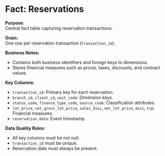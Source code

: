 # Fact: Reservations

**Purpose:**  
Central fact table capturing reservation transactions.  

**Grain:**  
One row per reservation transaction (`transaction_id`).  

**Business Notes:**  
- Contains both business identifiers and foreign keys to dimensions.  
- Stores financial measures such as prices, taxes, discounts, and contract values.  

**Key Columns:**  
- `transaction_id`: Primary key for each reservation.  
- `branch_id`, `client_id`, `unit_code`: Dimension keys.  
- `status_code`, `finance_type_code`, `source_code`: Classification attributes.  
- `lot_price`, `vat`, `gross_lot_price`, `sales_disc`, `net_lot_price`, `misc`, `tcp`: Financial measures.  
- `reservation_date`: Event timestamp.  

**Data Quality Rules:**  
- All key columns must be not null.  
- `transaction_id` must be unique.  
- Reservation date must always be present.  
